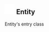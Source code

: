 ## <img src="../../.gitbook/assets/base.png" width="32" height="32" /> Entity
Entity's entry class<br>
